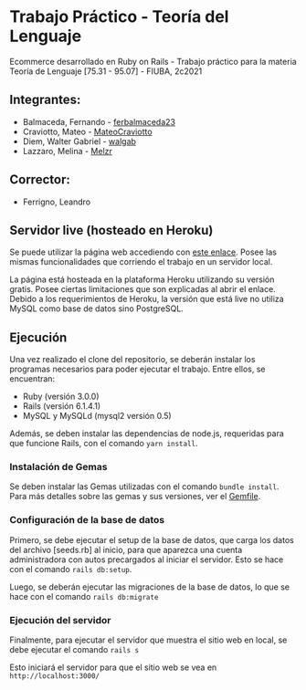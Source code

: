 # Trabajo Práctico - Teoría del Lenguaje

Ecommerce desarrollado en Ruby on Rails - Trabajo práctico para la materia Teoría de Lenguaje [75.31 - 95.07] - FIUBA, 2c2021

## Integrantes:
- Balmaceda, Fernando - [ferbalmaceda23](https://github.com/ferbalmaceda23)
- Craviotto, Mateo - [MateoCraviotto](https://github.com/MateoCraviotto)
- Diem, Walter Gabriel - [walgab](https://github.com/walgab)
- Lazzaro, Melina - [Melzr](https://github.com/Melzr)

## Corrector:
- Ferrigno, Leandro

## Servidor live (hosteado en Heroku)

Se puede utilizar la página web accediendo con [este enlace](https://legendary-motorsport.herokuapp.com/). Posee las mismas funcionalidades que corriendo el trabajo en un servidor local.

La página está hosteada en la plataforma Heroku utilizando su versión gratis. Posee ciertas limitaciones que son explicadas al abrir el enlace. Debido a los requerimientos de Heroku, la versión que está live no utiliza MySQL como base de datos sino PostgreSQL.

## Ejecución
Una vez realizado el clone del repositorio, se deberán instalar los programas necesarios para poder ejecutar el trabajo. Entre ellos, se encuentran:

- Ruby (versión 3.0.0)
- Rails (versión 6.1.4.1)
- MySQL y MySQLd (mysql2 versión 0.5) 

Además, se deben instalar las dependencias de node.js, requeridas para que funcione Rails, con el comando ```yarn install```.

### Instalación de Gemas
Se deben instalar las Gemas utilizadas con el comando ```bundle install```.
Para más detalles sobre las gemas y sus versiones, ver el [Gemfile](https://github.com/MateoCraviotto/TP-Ruby-TDL/blob/main/ecommerce/Gemfile).

### Configuración de la base de datos

Primero, se debe ejecutar el setup de la base de datos, que carga los datos del archivo [seeds.rb] al inicio, para que aparezca una cuenta administradora con autos precargados al iniciar el servidor. Esto se hace con el comando ```rails db:setup```.

Luego, se deberán ejecutar las migraciones de la base de datos, lo que se hace con el comando ```rails db:migrate```


### Ejecución del servidor

Finalmente, para ejecutar el servidor que muestra el sitio web en local, se debe ejecutar el comando ```rails s```

Esto iniciará el servidor para que el sitio web se vea en ```http://localhost:3000/```